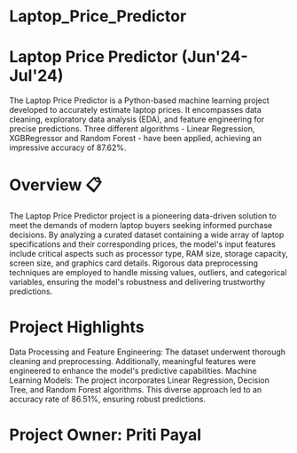 # Laptop_Price_Predictor
# Laptop Price Predictor (Jun'24-Jul'24)
The Laptop Price Predictor is a Python-based machine learning project developed to accurately estimate laptop prices. It encompasses data cleaning, exploratory data analysis (EDA), and feature engineering for precise predictions. Three different algorithms - Linear Regression, XGBRegressor and Random Forest - have been applied, achieving an impressive accuracy of 87.62%.

# Overview 📋
The Laptop Price Predictor project is a pioneering data-driven solution to meet the demands of modern laptop buyers seeking informed purchase decisions. By analyzing a curated dataset containing a wide array of laptop specifications and their corresponding prices, the model's input features include critical aspects such as processor type, RAM size, storage capacity, screen size, and graphics card details. Rigorous data preprocessing techniques are employed to handle missing values, outliers, and categorical variables, ensuring the model's robustness and delivering trustworthy predictions.

# Project Highlights
Data Processing and Feature Engineering: The dataset underwent thorough cleaning and preprocessing. Additionally, meaningful features were engineered to enhance the model's predictive capabilities.
Machine Learning Models: The project incorporates Linear Regression, Decision Tree, and Random Forest algorithms. This diverse approach led to an accuracy rate of 86.51%, ensuring robust predictions.

# Project Owner: Priti Payal
